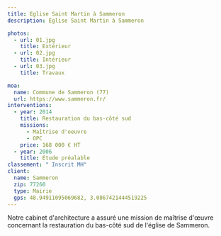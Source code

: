 ```yaml
---
title: Eglise Saint Martin à Sammeron
description: Eglise Saint Martin à Sammeron

photos:
  - url: 01.jpg
    title: Extérieur
  - url: 02.jpg
    title: Intérieur
  - url: 03.jpg
    title: Travaux

moa:
  name: Commune de Sammeron (77)
  url: https://www.sammeron.fr/
interventions:
  - year: 2014
    title: Restauration du bas-côté sud
    missions:
      - Maîtrise d'oeuvre
      - OPC
    price: 168 000 € HT
  - year: 2006
    title: Etude préalable
classement: " Inscrit MH"
client:
  name: Sammeron
  zip: 77260
  type: Mairie
  gps: 48.94911095069682, 3.0867421444519225
---
```


Notre cabinet d'architecture a assuré une mission de maîtrise d'œuvre concernant
la restauration du bas-côté sud de l'église de Sammeron.
